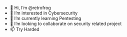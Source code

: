 - 👋 Hi, I’m @retrofrog
- 👀 I’m interested in Cybersecurity
- 🌱 I’m currently learning Pentesting
- 💞️ I’m looking to collaborate on security related project
- 📫 Try Harded

<!---
retrofrog/retrofrog is a ✨ special ✨ repository because its `README.md` (this file) appears on your GitHub profile.
You can click the Preview link to take a look at your changes.
--->
